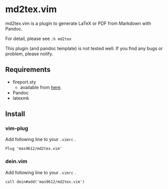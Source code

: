 # md2tex.vim

md2tex.vim is a plugin to generate LaTeX or PDF from Markdown with Pandoc.

For detail, please see `:h md2tex`

This plugin (and pandoc template) is not tested well. If you find any bugs or problem, please notify.


## Requirements

* fireport.sty
    - available from [here](https://github.com/High-Hill/tex_gaiyo).
* Pandoc
* latexmk


## Install

### vim-plug

Add following line to your `.vimrc` .

```
Plug 'mas9612/md2tex.vim'
```

### dein.vim

Add following line to your `.vimrc` .

```
call dein#add('mas9612/md2tex.vim')
```

